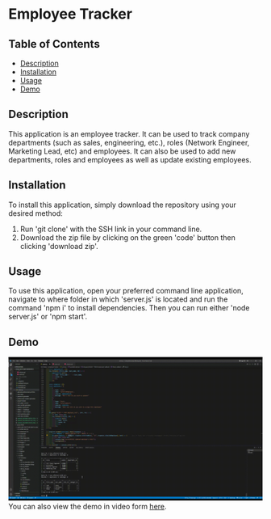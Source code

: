 # Employee Tracker
## Table of Contents
  - [Description](#description)
  - [Installation](#installation)
  - [Usage](#usage)
  - [Demo](#demo)

## Description
This application is an employee tracker. It can be used to track company departments (such as sales, engineering, etc.), roles (Network Engineer, Marketing Lead, etc) and employees. It can also be used to add new departments, roles and employees as well as update existing employees.

## Installation
To install this application, simply download the repository using your desired method:
1. Run 'git clone' with the SSH link in your command line.
2. Download the zip file by clicking on the green 'code' button then clicking 'download zip'.

## Usage
To use this application, open your preferred command line application, navigate to where folder in which 'server.js' is located and run the command 'npm i' to install dependencies. Then you can run either 'node server.js' or 'npm start'.

## Demo
<img src="./assets/gifDemo.gif">
You can also view the demo in video form <a href='https://watch.screencastify.com/v/xjBBXd5ZiDU3mgS42e5k'>here</a>.
